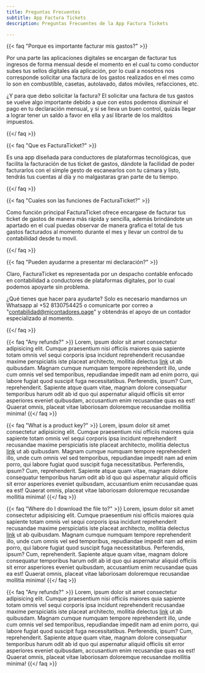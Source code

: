 ```yaml
---
title: Preguntas Frecuentes
subtitle: App Factura Tickets
description: Preguntas Frecuentes de la App Factura Tickets

---
```

{{< faq "Porque es importante facturar mis gastos?" >}}

Por una parte las aplicaciones digitales se encargan de facturar tus ingresos de forma mensual desde el momento en el cual tu como conductor subes tus sellos digitales ala aplicación, por lo cual a nosotros nos corresponde solicitar una factura de los gastos realizados en el mes como lo son en combustible, casetas, autolavado, datos móviles, refacciones, etc. 

¿Y para que debo solicitar la factura? El solicitar una factura de tus gastos se vuelve algo importante debido a que con estos podemos disminuir el pago en tu declaración mensual, y si se lleva un buen control, quizás llegar a lograr tener un saldo a favor en ella y así librarte de los malditos impuestos.

{{</ faq >}}

{{< faq "Que es FacturaTicket?" >}}

Es una app diseñada para conductores de plataformas tecnológicas, que facilita la facturación de tus ticket de gastos, dándote la facilidad de poder facturarlos con el simple gesto de escanearlos con tu cámara y listo, tendrás tus cuentas al día y no malgastaras gran parte de tu tiempo.

{{</ faq >}}

{{< faq "Cuales son las funciones de FacturaTicket?" >}}

Como función principal FacturaTicket ofrece encargase de facturar tus ticket de gastos de manera más rápida y sencilla, además brindándote un apartado en el cual puedas observar de manera grafica el total de tus gastos facturados al momento durante el mes y llevar un control de tu contabilidad desde tu movil.

{{</ faq >}}

{{< faq "Pueden ayudarme a presentar mi declaración?" >}} 

Claro, FacturaTicket es representada por un despacho contable enfocado en contabilidad a conductores de plataformas digitales, por lo cual podemos apoyarte sin problema.

¿Qué tienes que hacer para ayudarte? Solo es necesario mandarnos un Whatsapp al +52 8130754425 o comunicarte por  correo a "contabilidad@mjcontadores.page" y obtendrás el apoyo de un contador especializado al momento. 

 {{</ faq >}}

{{< faq "Any refunds?" >}}
Lorem, ipsum dolor sit amet consectetur adipisicing elit. Cumque praesentium nisi officiis maiores quia sapiente totam omnis vel sequi corporis ipsa incidunt reprehenderit recusandae maxime perspiciatis iste placeat architecto, mollitia delectus [link](https://examplesite.com) ut ab quibusdam. Magnam cumque numquam tempore reprehenderit illo, unde cum omnis vel sed temporibus, repudiandae impedit nam ad enim porro, qui labore fugiat quod suscipit fuga necessitatibus. Perferendis, ipsum? Cum, reprehenderit. Sapiente atque quam vitae, magnam dolore consequatur temporibus harum odit ab id quo qui aspernatur aliquid officiis sit error asperiores eveniet quibusdam, accusantium enim recusandae quas ea est! Quaerat omnis, placeat vitae laboriosam doloremque recusandae mollitia minima!
{{</ faq >}}

{{< faq "What is a product key?" >}}
Lorem, ipsum dolor sit amet consectetur adipisicing elit. Cumque praesentium nisi officiis maiores quia sapiente totam omnis vel sequi corporis ipsa incidunt reprehenderit recusandae maxime perspiciatis iste placeat architecto, mollitia delectus [link](https://examplesite.com) ut ab quibusdam. Magnam cumque numquam tempore reprehenderit illo, unde cum omnis vel sed temporibus, repudiandae impedit nam ad enim porro, qui labore fugiat quod suscipit fuga necessitatibus. Perferendis, ipsum? Cum, reprehenderit. Sapiente atque quam vitae, magnam dolore consequatur temporibus harum odit ab id quo qui aspernatur aliquid officiis sit error asperiores eveniet quibusdam, accusantium enim recusandae quas ea est! Quaerat omnis, placeat vitae laboriosam doloremque recusandae mollitia minima!
{{</ faq >}}

{{< faq "Where do I download the file to?" >}}
Lorem, ipsum dolor sit amet consectetur adipisicing elit. Cumque praesentium nisi officiis maiores quia sapiente totam omnis vel sequi corporis ipsa incidunt reprehenderit recusandae maxime perspiciatis iste placeat architecto, mollitia delectus [link](https://examplesite.com) ut ab quibusdam. Magnam cumque numquam tempore reprehenderit illo, unde cum omnis vel sed temporibus, repudiandae impedit nam ad enim porro, qui labore fugiat quod suscipit fuga necessitatibus. Perferendis, ipsum? Cum, reprehenderit. Sapiente atque quam vitae, magnam dolore consequatur temporibus harum odit ab id quo qui aspernatur aliquid officiis sit error asperiores eveniet quibusdam, accusantium enim recusandae quas ea est! Quaerat omnis, placeat vitae laboriosam doloremque recusandae mollitia minima!
{{</ faq >}}

{{< faq "Any refunds?" >}}
Lorem, ipsum dolor sit amet consectetur adipisicing elit. Cumque praesentium nisi officiis maiores quia sapiente totam omnis vel sequi corporis ipsa incidunt reprehenderit recusandae maxime perspiciatis iste placeat architecto, mollitia delectus [link](https://examplesite.com) ut ab quibusdam. Magnam cumque numquam tempore reprehenderit illo, unde cum omnis vel sed temporibus, repudiandae impedit nam ad enim porro, qui labore fugiat quod suscipit fuga necessitatibus. Perferendis, ipsum? Cum, reprehenderit. Sapiente atque quam vitae, magnam dolore consequatur temporibus harum odit ab id quo qui aspernatur aliquid officiis sit error asperiores eveniet quibusdam, accusantium enim recusandae quas ea est! Quaerat omnis, placeat vitae laboriosam doloremque recusandae mollitia minima!
{{</ faq >}}